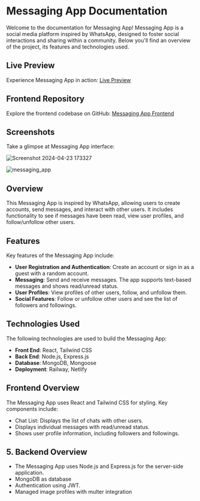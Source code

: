 # Messaging App Documentation
Welcome to the documentation for Messaging App! Messaging App is a social media platform inspired by WhatsApp, designed to foster social interactions and sharing within a community. Below you'll find an overview of the project, its features and technologies used.

## Live Preview
Experience Messaging App in action: [Live Preview](https://messagingbemimg.netlify.app/)

## Frontend Repository
Explore the frontend codebase on GitHub: [Messaging App Frontend](https://github.com/beMimg/messaging-app-frontend)

## Screenshots
Take a glimpse at Messaging App interface:

![Screenshot 2024-04-23 173327](https://github.com/beMimg/backend_messaging_app/assets/126000960/0ee4a055-6ba5-45b2-87eb-2f7a5c02bc53)

![messaging_app](https://github.com/beMimg/backend_messaging_app/assets/126000960/9579e763-a0f3-481b-8bdf-2fe435476e38)

## Overview
This Messaging App is inspired by WhatsApp, allowing users to create accounts, send messages, and interact with other users. It includes functionality to see if messages have been read, view user profiles, and follow/unfollow other users.

## Features
Key features of the Messaging App include:

- **User Registration and Authentication**: Create an account or sign in as a guest with a random account.
- **Messaging**: Send and receive messages. The app supports text-based messages and shows read/unread status.
- **User Profiles**: View profiles of other users, follow, and unfollow them.
- **Social Features**: Follow or unfollow other users and see the list of followers and followings.

## Technologies Used

The following technologies are used to build the Messaging App:

- **Front End**: React, Tailwind CSS
- **Back End**: Node.js, Express.js
- **Database**: MongoDB, Mongoose
- **Deployment**: Railway, Netlify

## Frontend Overview

The Messaging App uses React and Tailwind CSS for styling. Key components include:

- Chat List: Displays the list of chats with other users.
- Displays individual messages with read/unread status.
- Shows user profile information, including followers and followings.

## 5. Backend Overview

- The Messaging App uses Node.js and Express.js for the server-side application.
- MongoDB as database
- Authentication using JWT.
- Managed image profiles with multer integration
